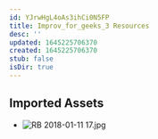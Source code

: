 ```yaml
---
id: YJrwHgL4oAs3ihCi0N5FP
title: Improv_for_geeks_3 Resources
desc: ''
updated: 1645225706370
created: 1645225706370
stub: false
isDir: true
---
```

## Imported Assets
- ![RB 2018-01-11 17.jpg](/assets/rb-2018-01-11-17.jpg)

